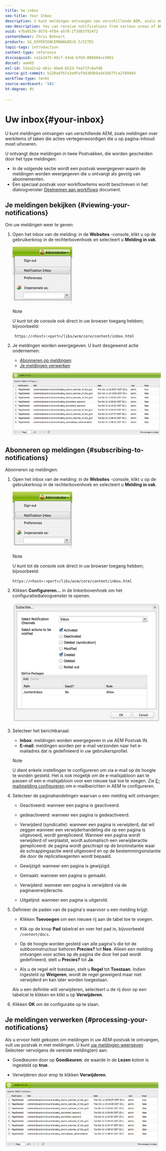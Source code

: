 ```yaml
---
title: Uw inbox
seo-title: Your Inbox
description: U kunt meldingen ontvangen van verschillende AEM, zoals meldingen over werkitems of taken die acties vertegenwoordigen die u op pagina-inhoud moet uitvoeren.
seo-description: You can receive notifications from various areas of AEM such as notification about work items or tasks that represent actions that you need to perform on page content.
uuid: e7ba9150-957d-4f84-a570-2f3d83792472
contentOwner: Chris Bohnert
products: SG_EXPERIENCEMANAGER/6.5/SITES
topic-tags: introduction
content-type: reference
discoiquuid: ce2a1475-49cf-43e6-bfb9-006884ce3881
docset: aem65
exl-id: 52ea2ca2-eb1c-4bed-b52d-feef37c6afd6
source-git-commit: b220adf6fa3e9faf94389b9a9416b7fca2f89d9d
workflow-type: tm+mt
source-wordcount: '581'
ht-degree: 0%

---
```


# Uw inbox{#your-inbox}

U kunt meldingen ontvangen van verschillende AEM, zoals meldingen over werkitems of taken die acties vertegenwoordigen die u op pagina-inhoud moet uitvoeren.

U ontvangt deze meldingen in twee Postvakken, die worden gescheiden door het type meldingen:

* In de volgende sectie wordt een postvak weergegeven waarin de meldingen worden weergegeven die u ontvangt als gevolg van abonnementen.
* Een speciaal postvak voor workflowitems wordt beschreven in het dialoogvenster [Deelnemen aan workflows](/help/sites-classic-ui-authoring/classic-workflows-participating.md) document.

## Je meldingen bekijken {#viewing-your-notifications}

Om uw meldingen weer te geven:

1. Open het inbox van de melding: in de **Websites** -console, klikt u op de gebruikerknop in de rechterbovenhoek en selecteert u **Melding in vak**.

   ![screen_shot_2012-02-08at105226am](assets/screen_shot_2012-02-08at105226am.png)

   >[!NOTE]
   >
   >U kunt tot de console ook direct in uw browser toegang hebben; bijvoorbeeld:
   >
   >
   >` https://<host>:<port>/libs/wcm/core/content/inbox.html`

1. Je meldingen worden weergegeven. U kunt desgewenst actie ondernemen:

   * [Abonneren op meldingen](#subscribing-to-notifications)
   * [Je meldingen verwerken](#processing-your-notifications)

   ![chlimage_1-4](assets/chlimage_1-4.jpeg)

## Abonneren op meldingen {#subscribing-to-notifications}

Abonneren op meldingen:

1. Open het inbox van de melding: in de **Websites** -console, klikt u op de gebruikerknop in de rechterbovenhoek en selecteert u **Melding in vak**.

   ![screen_shot_2012-02-08at105226am-1](assets/screen_shot_2012-02-08at105226am-1.png)

   >[!NOTE]
   >
   >U kunt tot de console ook direct in uw browser toegang hebben; bijvoorbeeld:
   >
   >
   >`https://<host>:<port>/libs/wcm/core/content/inbox.html`

1. Klikken **Configureren...** in de linkerbovenhoek om het configuratiedialoogvenster te openen.

   ![screen_shot_2012-02-08at111056am](assets/screen_shot_2012-02-08at111056am.png)

1. Selecteer het berichtkanaal:

   * **Inbox**: meldingen worden weergegeven in uw AEM Postvak IN.
   * **E-mail**: meldingen worden per e-mail verzonden naar het e-mailadres dat is gedefinieerd in uw gebruikersprofiel.

   >[!NOTE]
   >
   >U dient enkele instellingen te configureren om via e-mail op de hoogte te worden gesteld. Het is ook mogelijk om de e-mailsjabloon aan te passen of een e-mailsjabloon voor een nieuwe taal toe te voegen. Zie [E-mailmelding configureren](/help/sites-administering/notification.md#configuringemailnotification) om e-mailberichten in AEM te configureren.

1. Selecteer de paginahandelingen waarvan u een melding wilt ontvangen:

   * Geactiveerd: wanneer een pagina is geactiveerd.
   * gedeactiveerd: wanneer een pagina is gedeactiveerd.
   * Verwijderd (syndicatie): wanneer een pagina is verwijderd, dat wil zeggen wanneer een verwijderhandeling die op een pagina is uitgevoerd, wordt gerepliceerd.
Wanneer een pagina wordt verwijderd of verplaatst, wordt automatisch een verwijderactie gerepliceerd: de pagina wordt geschrapt op de broninstantie waar de schrappingsactie werd uitgevoerd en op de bestemmingsinstantie die door de replicatieagenten wordt bepaald.

   * Gewijzigd: wanneer een pagina is gewijzigd.
   * Gemaakt: wanneer een pagina is gemaakt.
   * Verwijderd: wanneer een pagina is verwijderd via de paginaverwijderactie.
   * Uitgelijnd: wanneer een pagina is uitgerold.

1. Definieer de paden van de pagina&#39;s waarvoor u een melding krijgt:

   * Klikken **Toevoegen** om een nieuwe rij aan de tabel toe te voegen.
   * Klik op de knop **Pad** tabelcel en voer het pad in, bijvoorbeeld `/content/docs`.

   * Op de hoogte worden gesteld van alle pagina&#39;s die tot de subboomstructuur behoren **Precies?** tot **Nee**.
Alleen een melding ontvangen voor acties op de pagina die door het pad wordt gedefinieerd, stelt u **Precies?** tot **Ja**.

   * Als u de regel wilt toestaan, stelt u **Regel** tot **Toestaan**. Indien ingesteld op **Weigeren**, wordt de regel geweigerd maar niet verwijderd en kan later worden toegestaan.

   Als u een definitie wilt verwijderen, selecteert u de rij door op een tabelcel te klikken en klikt u op **Verwijderen**.

1. Klikken **OK** om de configuratie op te slaan.

## Je meldingen verwerken {#processing-your-notifications}

Als u ervoor hebt gekozen om meldingen in uw AEM-postvak te ontvangen, vult uw postvak in met meldingen. U kunt [uw meldingen weergeven](#viewing-your-notifications) Selecteer vervolgens de vereiste melding(en) aan:

* Goedkeuren door op **Goedkeuren**: de waarde in de **Lezen** kolom is ingesteld op **true**.

* Verwijderen door erop te klikken **Verwijderen**.

![chlimage_1-5](assets/chlimage_1-5.jpeg)
